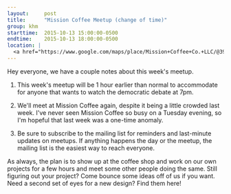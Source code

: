 ```yaml
---
layout:     post
title:      "Mission Coffee Meetup (change of time)"
group: khm
starttime:  2015-10-13 15:00:00-0500
endtime:    2015-10-13 18:00:00-0500
location: |
  <a href="https://www.google.com/maps/place/Mission+Coffee+Co.+LLC/@39.9805566,-83.0046931,19.5z/data=!4m2!3m1!1s0x0000000000000000:0x0c6fccff56e2d8df!6m1!1e1" target="_blank">Mission Coffee, 11 Price Ave, Columbus, OH 43201</a>
---
```


Hey everyone, we have a couple notes about this week's meetup.

1. This week's meetup will be 1 hour earlier than normal to accommodate for anyone that wants to watch the democratic debate at 7pm.

2. We'll meet at Mission Coffee again, despite it being a little crowded last week.  I've never seen Mission Coffee so busy on a Tuesday evening, so I'm hopeful that last week was a one-time anomaly.

3. Be sure to subscribe to the mailing list for reminders and last-minute updates on meetups.  If anything happens the day or the meetup, the mailing list is the easiest way to reach everyone.

As always, the plan is to show up at the coffee shop and work on our own projects for a few hours and meet some other people doing the same.  Still figuring out your project?  Come bounce some ideas off of us if you want.  Need a second set of eyes for a new design?  Find them here!
